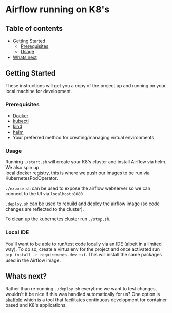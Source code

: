 # Airflow running on K8's

## Table of contents
* [Getting Started](#getting-started)
  * [Prerequisites](#prerequisites)
  * [Usage](#usage)
* [Whats next](#whats-next)

## Getting Started
These instructions will get you a copy of the project up and running on your local machine for development. 

### Prerequisites
- [Docker](https://www.docker.com/products/docker-desktop/)
- [kubectl](https://kubernetes.io/docs/tasks/tools/install-kubectl-macos/#install-with-homebrew-on-macos)
- [kind](https://kind.sigs.k8s.io/docs/user/quick-start/#installation)
- [helm](https://helm.sh/docs/intro/install/#from-homebrew-macos)
- Your preferred method for creating/managing virtual environments

###  Usage
Running ``./start.sh`` will create your K8's cluster and install Airflow via helm. We also spin up  
local docker registry, this is where we push our images to be run via KubernetesPodOperator.

`./expose.sh` can be used to expose the airflow webserver so we can connect to the UI via `localhost:8080` 

`.deploy.sh` can be used to rebuild and deploy the airflow image (so code changes are reflected to the cluster).

To clean up the kubernetes cluster run `./stop.sh`.

### Local IDE
You'll want to be able to run/test code locally via an IDE (albeit in a limited way). To do so, create a virtualenv for the project and once activated run
`pip install -r requirements-dev.txt`. This will install the same packages used in the Airflow image. 

## Whats next?
Rather than re-running `./deploy.sh` everytime we want to test changes, wouldn't it be nice if this was handled automatically for us? 
One option is  [skaffold](https://skaffold.dev/) 
which is a tool that facilitates continuous development for container based and K8's applications.
